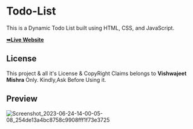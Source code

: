# Todo-List


This is a Dynamic Todo List built using HTML, CSS, and JavaScript. 

 <a href="https://vishwajeetmishra4.github.io/Todo-List/"><strong>➥Live Website </strong></a> 


 

## License

This project & all it's License & CopyRight Claims belongs to **Vishwajeet Mishra** Only. Kindly,Ask Before Using it. 

## Preview
![Screenshot_2023-06-24-14-00-05-08_254de13a4bc8758c9908fff1f73e3725](https://github.com/vishwajeetmishra4/Todo-List/assets/135427511/62262f40-9322-4850-85ef-8fee42b996c1)

             
